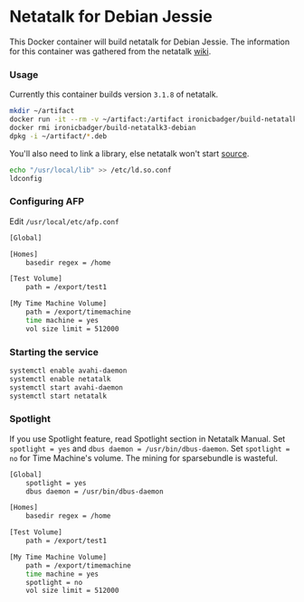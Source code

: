 # Netatalk for Debian Jessie

This Docker container will build netatalk for Debian Jessie. The information for this container was gathered from the netatalk [wiki](http://netatalk.sourceforge.net/wiki/index.php/Install_Netatalk_3.1.8_on_Debian_8_Jessie).

### Usage

Currently this container builds version `3.1.8` of netatalk.

```sh
mkdir ~/artifact
docker run -it --rm -v ~/artifact:/artifact ironicbadger/build-netatalk3-debian
docker rmi ironicbadger/build-netatalk3-debian
dpkg -i ~/artifact/*.deb
```

You'll also need to link a library, else netatalk won't start [source](http://netatalk.sourceforge.net/wiki/index.php/Install_Netatalk_v3_on_Debian#Installing_Netatalk_3_using_Checkinstall).

```sh
echo "/usr/local/lib" >> /etc/ld.so.conf
ldconfig
```

### Configuring AFP

Edit `/usr/local/etc/afp.conf`

```sh
[Global]

[Homes]
    basedir regex = /home

[Test Volume]
    path = /export/test1

[My Time Machine Volume]
    path = /export/timemachine
    time machine = yes
    vol size limit = 512000
```

### Starting the service

```sh
systemctl enable avahi-daemon
systemctl enable netatalk
systemctl start avahi-daemon
systemctl start netatalk
```

### Spotlight

If you use Spotlight feature, read Spotlight section in Netatalk Manual.
Set `spotlight = yes` and `dbus daemon = /usr/bin/dbus-daemon`.
Set `spotlight = no` for Time Machine's volume. The mining for sparsebundle is wasteful.

```sh
[Global]
    spotlight = yes
    dbus daemon = /usr/bin/dbus-daemon

[Homes]
    basedir regex = /home

[Test Volume]
    path = /export/test1

[My Time Machine Volume]
    path = /export/timemachine
    time machine = yes
    spotlight = no
    vol size limit = 512000
```
